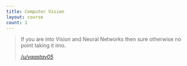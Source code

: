 ```yaml
---
title: Computer Vision
layout: course
count: 1
---
```


> If you are into Vision and Neural Networks then sure otherwise no point taking it imo.
>
> <cite><a href="https://www.reddit.com/r/UBC/comments/bsasu1/comp_sci_courses_at_ubc/eom20bx">/u/vaastav05</a></cite>
